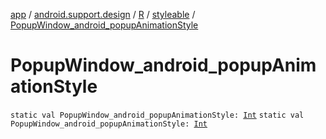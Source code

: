 [app](../../../index.md) / [android.support.design](../../index.md) / [R](../index.md) / [styleable](index.md) / [PopupWindow_android_popupAnimationStyle](.)

# PopupWindow_android_popupAnimationStyle

`static val PopupWindow_android_popupAnimationStyle: `[`Int`](https://kotlinlang.org/api/latest/jvm/stdlib/kotlin/-int/index.html)
`static val PopupWindow_android_popupAnimationStyle: `[`Int`](https://kotlinlang.org/api/latest/jvm/stdlib/kotlin/-int/index.html)